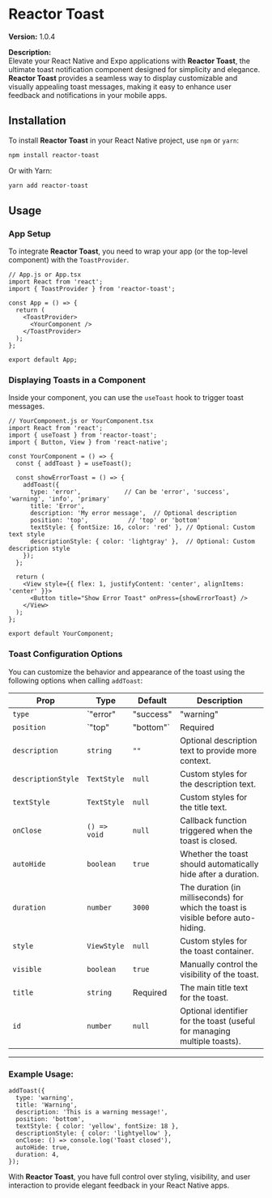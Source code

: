 
# Reactor Toast

**Version:** 1.0.4

**Description:**  
Elevate your React Native and Expo applications with **Reactor Toast**, the ultimate toast notification component designed for simplicity and elegance. **Reactor Toast** provides a seamless way to display customizable and visually appealing toast messages, making it easy to enhance user feedback and notifications in your mobile apps.

## Installation

To install **Reactor Toast** in your React Native project, use `npm` or `yarn`:

```bash
npm install reactor-toast
```

Or with Yarn:

```bash
yarn add reactor-toast
```

## Usage

### App Setup

To integrate **Reactor Toast**, you need to wrap your app (or the top-level component) with the `ToastProvider`.

```tsx
// App.js or App.tsx
import React from 'react';
import { ToastProvider } from 'reactor-toast';

const App = () => {
  return (
    <ToastProvider>
      <YourComponent />
    </ToastProvider>
  );
};

export default App;
```

### Displaying Toasts in a Component

Inside your component, you can use the `useToast` hook to trigger toast messages.

```tsx
// YourComponent.js or YourComponent.tsx
import React from 'react';
import { useToast } from 'reactor-toast';
import { Button, View } from 'react-native';

const YourComponent = () => {
  const { addToast } = useToast();

  const showErrorToast = () => {
    addToast({
      type: 'error',            // Can be 'error', 'success', 'warning', 'info', 'primary'
      title: 'Error',
      description: 'My error message',  // Optional description
      position: 'top',           // 'top' or 'bottom'
      textStyle: { fontSize: 16, color: 'red' }, // Optional: Custom text style
      descriptionStyle: { color: 'lightgray' },  // Optional: Custom description style
    });
  };

  return (
    <View style={{ flex: 1, justifyContent: 'center', alignItems: 'center' }}>
      <Button title="Show Error Toast" onPress={showErrorToast} />
    </View>
  );
};

export default YourComponent;
```

### Toast Configuration Options

You can customize the behavior and appearance of the toast using the following options when calling `addToast`:

| Prop            | Type                                       | Default  | Description                                                                                  |
|-----------------|--------------------------------------------|----------|----------------------------------------------------------------------------------------------|
| `type`          | `"error" | "success" | "warning" | "info" | "primary"` | Required | Sets the toast type which also controls its background color.                                |
| `position`      | `"top" | "bottom"`                         | Required | Determines whether the toast shows at the top or bottom of the screen.                        |
| `description`   | `string`                                   | `""`     | Optional description text to provide more context.                                            |
| `descriptionStyle` | `TextStyle`                             | `null`   | Custom styles for the description text.                                                       |
| `textStyle`     | `TextStyle`                                | `null`   | Custom styles for the title text.                                                             |
| `onClose`       | `() => void`                               | `null`   | Callback function triggered when the toast is closed.                                         |
| `autoHide`      | `boolean`                                  | `true`   | Whether the toast should automatically hide after a duration.                                 |
| `duration`      | `number`                                   | `3000`   | The duration (in milliseconds) for which the toast is visible before auto-hiding.             |
| `style`         | `ViewStyle`                                | `null`   | Custom styles for the toast container.                                                        |
| `visible`       | `boolean`                                  | `true`   | Manually control the visibility of the toast.                                                 |
| `title`         | `string`                                   | Required | The main title text for the toast.                                                            |
| `id`            | `number`                                   | `null`   | Optional identifier for the toast (useful for managing multiple toasts).                      |

---

### Example Usage:

```tsx
addToast({
  type: 'warning',
  title: 'Warning',
  description: 'This is a warning message!',
  position: 'bottom',
  textStyle: { color: 'yellow', fontSize: 18 },
  descriptionStyle: { color: 'lightyellow' },
  onClose: () => console.log('Toast closed'),
  autoHide: true,
  duration: 4,
});
```

With **Reactor Toast**, you have full control over styling, visibility, and user interaction to provide elegant feedback in your React Native apps.

